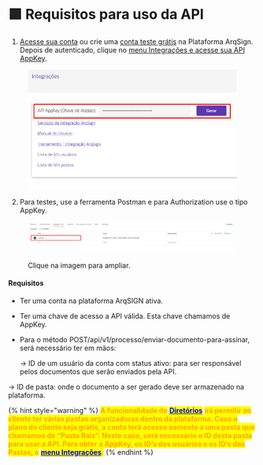 # 🟪 Requisitos para uso da API

1. [Acesse sua conta](../../#pagina-de-login-autenticacao-na-plataforma-arqsign) ou crie uma [conta teste grátis](../../#criacao-de-conta-teste-gratis) na Plataforma ArqSign. Depois de autenticado, clique no [menu Integrações e acesse sua API AppKey](./#api-key-chave-de-acesso).

<figure><img src="../../.gitbook/assets/integracoes6.png" alt=""><figcaption></figcaption></figure>

2. Para testes, use a ferramenta Postman e para Authorization use o tipo AppKey.

<figure><img src="../../.gitbook/assets/api01.png" alt=""><figcaption><p>Clique na imagem para ampliar.</p></figcaption></figure>

#### Requisitos

* Ter uma conta na plataforma ArqSIGN ativa.
* Ter uma chave de acesso a API válida. Esta chave chamamos de AppKey.
*   Para o método POST/api/v1/processo/enviar-documento-para-assinar, será necessário ter em mãos:

    \-> ID de um usuário da conta com status ativo: para ser responsável pelos documentos que serão enviados pela API. &#x20;

&#x20;      \-> ID de pasta: onde o documento a ser gerado deve ser armazenado na plataforma.

{% hint style="warning" %}
<mark style="color:orange;">**A funcionalidade de**</mark> [<mark style="color:blue;">**Diretórios**</mark>](broken-reference) <mark style="color:orange;">**irá permitir ao cliente ter várias pastas organizadoras dentro da plataforma. Caso o plano do cliente seja grátis, a conta terá acesso somente a uma pasta que chamamos de “Pasta Raiz”. Neste caso, será necessário o ID desta pasta para usar a API. Para obter a AppKey, os ID’s dos usuários e os ID’s das Pastas, o**</mark> [<mark style="color:blue;">**menu Integrações**</mark>](./)<mark style="color:orange;">**.**</mark>
{% endhint %}
